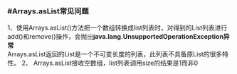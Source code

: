 ### \#Arrays.asList常见问题
1、使用Arrays.asList()方法把一个数组转换成list列表时，对得到的List列表进行add()和remove()操作，会抛出**java.lang.UnsupportedOperationException异常**  
Arrays.asList返回的List是一个不可变长度的列表，此列表不具备原List的很多特性。
2、 Arrays.asList接收空数组，list列表调用size的结果是1而非0
